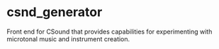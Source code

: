 # csnd_generator
Front end for CSound that provides capabilities for experimenting with microtonal music and instrument creation.

